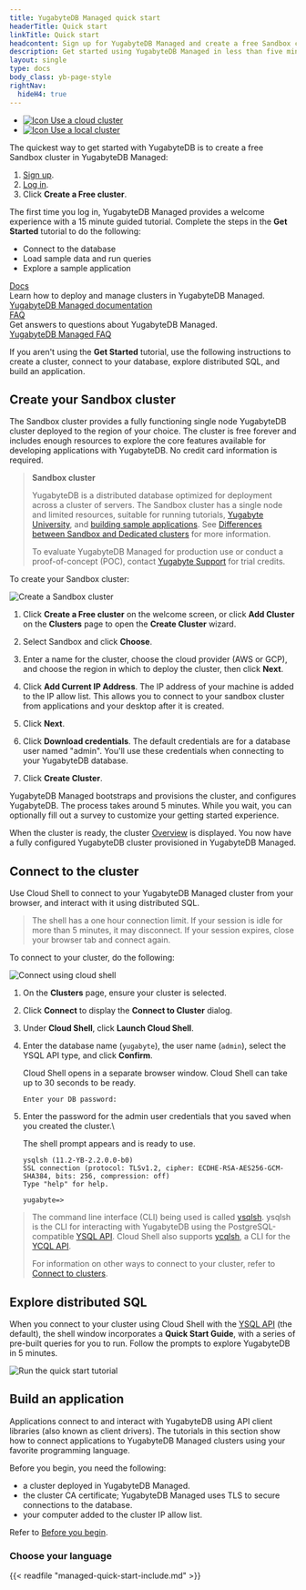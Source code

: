 ```yaml
---
title: YugabyteDB Managed quick start
headerTitle: Quick start
linkTitle: Quick start
headcontent: Sign up for YugabyteDB Managed and create a free Sandbox cluster
description: Get started using YugabyteDB Managed in less than five minutes.
layout: single
type: docs
body_class: yb-page-style
rightNav:
  hideH4: true
---
```


<div class="custom-tabs tabs-style-2">
  <ul class="tabs-name">
    <li class="active">
      <a href="../quick-start-yugabytedb-managed/" class="nav-link">
                <img src="/icons/cloud-icon.svg" alt="Icon">
Use a cloud cluster
      </a>
    </li>
    <li>
      <a href="../quick-start/" class="nav-link">
                <img src="/icons/server-iconsvg.svg" alt="Icon">
Use a local cluster
      </a>
    </li>
  </ul>
</div>

The quickest way to get started with YugabyteDB is to create a free Sandbox cluster in YugabyteDB Managed:

1. [Sign up](https://cloud.yugabyte.com/signup?utm_medium=direct&utm_source=docs&utm_campaign=YBM_signup).
1. [Log in](https://cloud.yugabyte.com/login).
1. Click **Create a Free cluster**.

The first time you log in, YugabyteDB Managed provides a welcome experience with a 15 minute guided tutorial. Complete the steps in the **Get Started** tutorial to do the following:

- Connect to the database
- Load sample data and run queries
- Explore a sample application

<div class="row cloud-laptop">
  <div class="col-12 col-md-12 col-lg-6">
    <div class="border two-side">
      <div class="body">
        <div class="box-top">
          <a class="button-style purple" href="../yugabyte-cloud/"><span>Docs</span></a>
        </div>
        <div class="body-content">Learn how to deploy and manage clusters in YugabyteDB Managed.</div>
        <a class="text-link" href="../yugabyte-cloud/" title="Learn more">YugabyteDB Managed documentation</a>
      </div>
    </div>
  </div>
  <div class="col-12 col-md-12 col-lg-6">
    <div class="border two-side">
      <div class="body">
        <div class="box-top">
          <a class="button-style orange" href="../faq/yugabytedb-managed-faq/"><span>FAQ</span></a>
        </div>
        <div class="body-content">Get answers to questions about YugabyteDB Managed.</div>
        <a class="text-link" href="../faq/yugabytedb-managed-faq/" title="Learn more">YugabyteDB Managed FAQ</a>
      </div>
    </div>
  </div>
</div>

<!-- Following sections are duplicated in cloud-quickstart -->

If you aren't using the **Get Started** tutorial, use the following instructions to create a cluster, connect to your database, explore distributed SQL, and build an application.

## Create your Sandbox cluster

The Sandbox cluster provides a fully functioning single node YugabyteDB cluster deployed to the region of your choice. The cluster is free forever and includes enough resources to explore the core features available for developing applications with YugabyteDB. No credit card information is required.

>**Sandbox cluster**
>
>YugabyteDB is a distributed database optimized for deployment across a cluster of servers. The Sandbox cluster has a single node and limited resources, suitable for running tutorials, [Yugabyte University](https://university.yugabyte.com), and [building sample applications](/preview/develop/build-apps/). See [Differences between Sandbox and Dedicated clusters](/preview/faq/yugabytedb-managed-faq/#what-are-the-differences-between-sandbox-and-dedicated-clusters) for more information.
>
>To evaluate YugabyteDB Managed for production use or conduct a proof-of-concept (POC), contact [Yugabyte Support](https://support.yugabyte.com/hc/en-us/requests/new?ticket_form_id=360003113431) for trial credits.

To create your Sandbox cluster:

![Create a Sandbox cluster](/images/yb-cloud/cloud-add-free-cluster.gif)

1. Click **Create a Free cluster** on the welcome screen, or click **Add Cluster** on the **Clusters** page to open the **Create Cluster** wizard.

1. Select Sandbox and click **Choose**.

1. Enter a name for the cluster, choose the cloud provider (AWS or GCP), and choose the region in which to deploy the cluster, then click **Next**.

1. Click **Add Current IP Address**. The IP address of your machine is added to the IP allow list. This allows you to connect to your sandbox cluster from applications and your desktop after it is created.

1. Click **Next**.

1. Click **Download credentials**. The default credentials are for a database user named "admin". You'll use these credentials when connecting to your YugabyteDB database.

1. Click **Create Cluster**.

YugabyteDB Managed bootstraps and provisions the cluster, and configures YugabyteDB. The process takes around 5 minutes. While you wait, you can optionally fill out a survey to customize your getting started experience.

When the cluster is ready, the cluster [Overview](/preview/yugabyte-cloud/cloud-monitor/overview/) is displayed. You now have a fully configured YugabyteDB cluster provisioned in YugabyteDB Managed.

## Connect to the cluster

Use Cloud Shell to connect to your YugabyteDB Managed cluster from your browser, and interact with it using distributed SQL.

>The shell has a one hour connection limit. If your session is idle for more than 5 minutes, it may disconnect. If your session expires, close your browser tab and connect again.

To connect to your cluster, do the following:

![Connect using cloud shell](/images/yb-cloud/cloud-connect-shell.gif)

1. On the **Clusters** page, ensure your cluster is selected.

1. Click **Connect** to display the **Connect to Cluster** dialog.

1. Under **Cloud Shell**, click **Launch Cloud Shell**.

1. Enter the database name (`yugabyte`), the user name (`admin`), select the YSQL API type, and click **Confirm**.

    Cloud Shell opens in a separate browser window. Cloud Shell can take up to 30 seconds to be ready.

    ```output
    Enter your DB password:
    ```

1. Enter the password for the admin user credentials that you saved when you created the cluster.\

    The shell prompt appears and is ready to use.

    ```output
    ysqlsh (11.2-YB-2.2.0.0-b0)
    SSL connection (protocol: TLSv1.2, cipher: ECDHE-RSA-AES256-GCM-SHA384, bits: 256, compression: off)
    Type "help" for help.

    yugabyte=>
    ```

> The command line interface (CLI) being used is called [ysqlsh](/preview/admin/ysqlsh/). ysqlsh is the CLI for interacting with YugabyteDB using the PostgreSQL-compatible [YSQL API](/preview/api/ysql/). Cloud Shell also supports [ycqlsh](/preview/admin/ycqlsh/), a CLI for the [YCQL API](/preview/api/ycql/).
>
> For information on other ways to connect to your cluster, refer to [Connect to clusters](/preview/yugabyte-cloud/cloud-connect).

## Explore distributed SQL

When you connect to your cluster using Cloud Shell with the [YSQL API](/preview/api/ysql/) (the default), the shell window incorporates a **Quick Start Guide**, with a series of pre-built queries for you to run. Follow the prompts to explore YugabyteDB in 5 minutes.

![Run the quick start tutorial](/images/yb-cloud/cloud-shell-tutorial.gif)

## Build an application

Applications connect to and interact with YugabyteDB using API client libraries (also known as client drivers). The tutorials in this section show how to connect applications to YugabyteDB Managed clusters using your favorite programming language.

Before you begin, you need the following:

- a cluster deployed in YugabyteDB Managed.
- the cluster CA certificate; YugabyteDB Managed uses TLS to secure connections to the database.
- your computer added to the cluster IP allow list.

Refer to [Before you begin](/preview/develop/build-apps/cloud-add-ip/).

### Choose your language

{{< readfile "managed-quick-start-include.md" >}}
